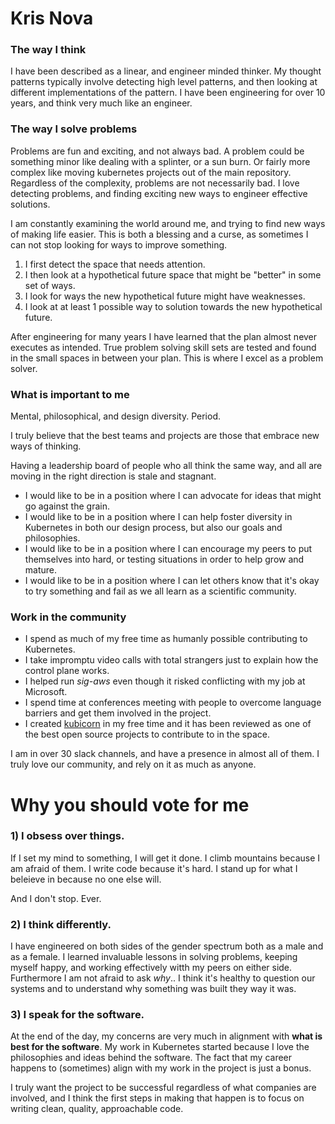 # Kris Nova

### The way I think

I have been described as a linear, and engineer minded thinker.
My thought patterns typically involve detecting high level patterns, and then looking at different implementations of the pattern.
I have been engineering for over 10 years, and think very much like an engineer.

### The way I solve problems

Problems are fun and exciting, and not always bad.
A problem could be something minor like dealing with a splinter, or a sun burn.
Or fairly more complex like moving kubernetes projects out of the main repository.
Regardless of the complexity, problems are not necessarily bad.
I love detecting problems, and finding exciting new ways to engineer effective solutions.

I am constantly examining the world around me, and trying to find new ways of making life easier. 
This is both a blessing and a curse, as sometimes I can not stop looking for ways to improve something.

1. I first detect the space that needs attention. 
2. I then look at a hypothetical future space that might be "better" in some set of ways.
3. I look for ways the new hypothetical future might have weaknesses.
4. I look at at least 1 possible way to solution towards the new hypothetical future.

After engineering for many years I have learned that the plan almost never executes as intended.
True problem solving skill sets are tested and found in the small spaces in between your plan. 
This is where I excel as a problem solver.


### What is important to me

Mental, philosophical, and design diversity. Period.

I truly believe that the best teams and projects are those that embrace new ways of thinking.

Having a leadership board of people who all think the same way, and all are moving in the right direction is stale and stagnant.

 - I would like to be in a position where I can advocate for ideas that might go against the grain. 
 - I would like to be in a position where I can help foster diversity in Kubernetes in both our design process, but also our goals and philosophies.
 - I would like to be in a position where I can encourage my peers to put themselves into hard, or testing situations in order to help grow and mature.
 - I would like to be in a position where I can let others know that it's okay to try something and fail as we all learn as a scientific community.
 

### Work in the community

 - I spend as much of my free time as humanly possible contributing to Kubernetes. 
 - I take impromptu video calls with total strangers just to explain how the control plane works.
 - I helped run *sig-aws* even though it risked conflicting with my job at Microsoft.
 - I spend time at conferences meeting with people to overcome language barriers and get them involved in the project.
 - I created [kubicorn](https://github.com/kris-nova/kubicorn) in my free time and it has been reviewed as one of the best open source projects to contribute to in the space.
 
I am in over 30 slack channels, and have a presence in almost all of them. I truly love our community, and rely on it as much as anyone.

# Why you should vote for me

### 1) I obsess over things. 

If I set my mind to something, I will get it done. I climb mountains because I am afraid of them. I write code because it's hard. I stand up for what I beleieve in because no one else will.

And I don't stop. Ever.

### 2) I think differently.

I have engineered on both sides of the gender spectrum both as a male and as a female. 
I learned invaluable lessons in solving problems, keeping myself happy, and working effectively witth my peers on either side.
Furthermore I am not afraid to ask *why*.. I think it's healthy to question our systems and to understand why something was built they way it was.

### 3) I speak for the software.

At the end of the day, my concerns are very much in alignment with **what is best for the software**. 
My work in Kubernetes started because I love the philosophies and ideas behind the software.
The fact that my career happens to (sometimes) align with my work in the project is just a bonus.

I truly want the project to be successful regardless of what companies are involved, and I think the first steps in making that happen is to focus on writing clean, quality, approachable code.

